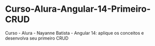 # Curso-Alura-Angular-14-Primeiro-CRUD
Curso - Alura - Nayanne Batista - Angular 14: aplique os conceitos e desenvolva seu primeiro CRUD
